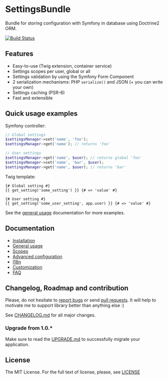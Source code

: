 SettingsBundle
==============

Bundle for storing configuration with Symfony in database using Doctrine2 ORM.

[![Build Status](https://travis-ci.org/dmishh/SettingsBundle.png?branch=master)](https://travis-ci.org/dmishh/SettingsBundle)

## Features

* Easy-to-use (Twig extension, container service)
* Settings scopes per user, global or all
* Settings validation by using the Symfony Form Component
* 2 serialization mechanisms: PHP `serialize()` and JSON (+ you can write your own)
* Settings caching (PSR-6)
* Fast and extensible

## Quick usage examples

Symfony controller:

```php
// Global settings
$settingsManager->set('name', 'foo');
$settingsManager->get('name'); // returns 'foo'

// User settings
$settingsManager->get('name', $user); // returns global 'foo'
$settingsManager->set('name', 'bar', $user);
$settingsManager->get('name', $user); // returns 'bar'
```

Twig template:

```twig
{# Global setting #}
{{ get_setting('some_setting') }} {# => 'value' #}

{# User setting #}
{{ get_setting('some_user_setting', app.user) }} {# => 'value' #}
```

See the [general usage](/Resources/doc/general-usage.md) documentation for more examples.

## Documentation

* [Installation](/Resources/doc/installation.md)
* [General usage](/Resources/doc/general-usage.md)
* [Scopes](/Resources/doc/scopes.md)
* [Advanced configuration](/Resources/doc/advanced-configuration.md)
* [I18n](/Resources/doc/i18n.md)
* [Customization](/Resources/doc/customization.md)
* [FAQ](/Resources/doc/faq.md)

## Changelog, Roadmap and contribution

Please, do not hesitate to [report bugs](https://github.com/dmishh/SettingsBundle/issues) or send
[pull requests](https://github.com/dmishh/SettingsBundle/pulls). It will help to motivate me to support
library better than anything else :)

See [CHANGELOG.md](CHANGELOG.md) for all major changes.

### Upgrade from 1.0.*

Make sure to read the [UPGRADE.md](UPGRADE.md) to successfully migrate your application.

## License

The MIT License. For the full text of license, please, see [LICENSE](/LICENSE)
